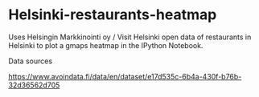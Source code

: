 # Helsinki-restaurants-heatmap

Uses Helsingin Markkinointi oy / Visit Helsinki open data of restaurants in Helsinki to plot a gmaps heatmap in the IPython Notebook.



Data sources

https://www.avoindata.fi/data/en/dataset/e17d535c-6b4a-430f-b76b-32d36562d705
